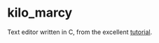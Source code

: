 # kilo_marcy
Text editor written in C, from the excellent [tutorial](https://viewsourcecode.org/snaptoken/kilo/).
